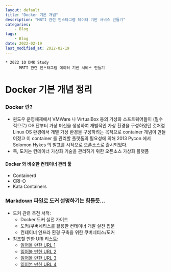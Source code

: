 ```yaml
---
layout: default
title: "Docker 기본 개념"
description: "MBTI 관련 인스타그램 데이터 기반 서비스 만들기"
categories:
    - Blog
tags:
    - Blog
date: 2022-02-19
last_modified_at: 2022-02-19
---
```

```
* 2022 1Q DMK Study
    - MBTI 관련 인스타그램 데이터 기반 서비스 만들기
```
# Docker 기본 개념 정리

### Docker 란?
- 윈도우 운영채제에서 VMWare 나 VirtualBox 등의 가상화 소프트웨어들이 (필수적으로) OS 단부터 가상 머신을 생성하여 개별적인 가상 환경을 구성하였던 것처럼
  Linux OS 환경에서 개별 가상 환경을 구성하려는 목적으로 container 개념이 만들어졌고 
  이 container 를 관리할 플랫폼의 필요성에 의해 2013 Pycon 에서 Solomon Hykes 의 발표를 시작으로 오픈소스로 출시되었다.
- 즉, 도커는 컨테이너 가상화 기술을 관리하기 위한 오픈소스 가상화 플랫폼

#### Docker 와 비슷한 컨테이너 관리 툴
- Containerd
- CRI-O
- Kata Containers

### Markdown 파일로 도커 설명하기는 힘들듯...
* 도커 관련 추천 서적: 
  - Docker 도커 실전 가이드
  - 도커/쿠버네티스를 활용한 컨테이너 개발 실전 입문
  - 컨테이너 인프라 환경 구축을 위한 쿠버네티스/도커
* 참조할 만한 URI 리스트: 
    - [읽어볼 만한 URL 1](https://khj93.tistory.com/entry/Docker-Docker-%EA%B0%9C%EB%85%90)
    - [읽어볼 만한 URL 2](https://ooeunz.tistory.com/61)
    - [읽어볼 만한 URL 3](https://kibua20.tistory.com/135)
    - [읽어본 만한 URL 4](https://cultivo-hy.github.io/docker/image/usage/2019/03/14/Docker%EC%A0%95%EB%A6%AC/)
